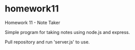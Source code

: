 # homework11

Homework 11 - Note Taker

Simple program for taking notes using node.js and express.

Pull repository and run 'server.js' to use.
